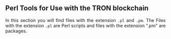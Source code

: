 ## Perl Tools for Use with the TRON blockchain

<p align="justify">In this section you will find files with the extension <code>.pl</code> and <code>.pm</code>. The Files with the extension <code>.pl</code> are Perl scripts and files with the extension ".pm" are packages.</p>
